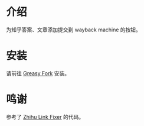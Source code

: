 # 介绍

为知乎答案、文章添加提交到 wayback machine 的按钮。

# 安装

请前往 [Greasy Fork](https://greasyfork.org/zh-CN/scripts/510234-zhihu-link-archiver) 安装。

# 鸣谢

参考了 [Zhihu Link Fixer](https://greasyfork.org/zh-CN/scripts/510234-zhihu-link-fixer) 的代码。
